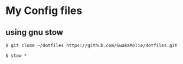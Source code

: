 # My Config files

## using gnu stow

`$ git clone ~/dotfiles https://github.com/GwakaMolie/dotfiles.git`

`$ stow *`


